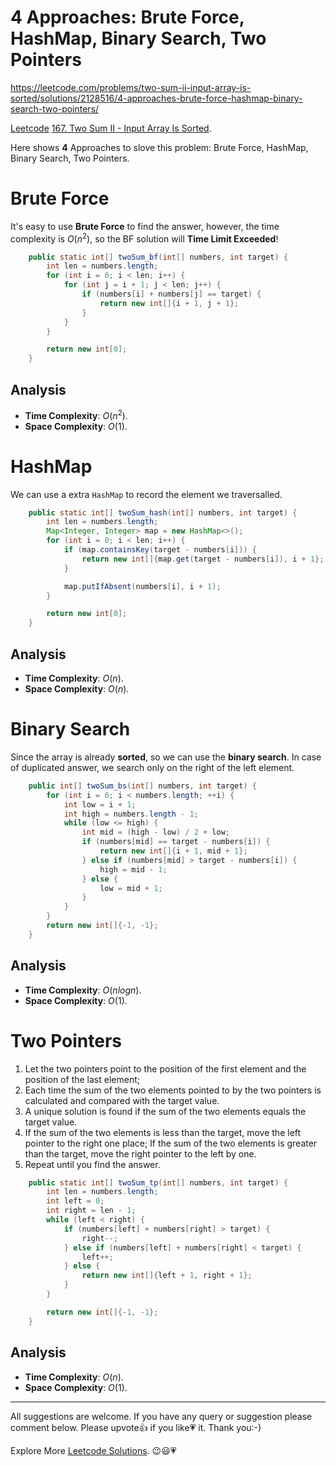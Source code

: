 # 4 Approaches: Brute Force, HashMap, Binary Search, Two Pointers

https://leetcode.com/problems/two-sum-ii-input-array-is-sorted/solutions/2128516/4-approaches-brute-force-hashmap-binary-search-two-pointers/

[Leetcode](https://leetcode.com/) [167. Two Sum II - Input Array Is Sorted](https://leetcode.com/problems/two-sum-ii-input-array-is-sorted/).

Here shows **4** Approaches to slove this problem: Brute Force, HashMap, Binary Search, Two Pointers.

# Brute Force

It's easy to use **Brute Force** to find the answer, however, the time complexity is $O(n^2)$, so the BF solution will **Time Limit Exceeded**!

```java
    public static int[] twoSum_bf(int[] numbers, int target) {
        int len = numbers.length;
        for (int i = 0; i < len; i++) {
            for (int j = i + 1; j < len; j++) {
                if (numbers[i] + numbers[j] == target) {
                    return new int[]{i + 1, j + 1};
                }
            }
        }

        return new int[0];
    }
```

## Analysis

- **Time Complexity**: $O(n^2)$.
- **Space Complexity**: $O(1)$.

# HashMap

We can use a extra $\texttt{HashMap}$ to record the element we traversalled.

```java
    public static int[] twoSum_hash(int[] numbers, int target) {
        int len = numbers.length;
        Map<Integer, Integer> map = new HashMap<>();
        for (int i = 0; i < len; i++) {
            if (map.containsKey(target - numbers[i])) {
                return new int[]{map.get(target - numbers[i]), i + 1};
            }

            map.putIfAbsent(numbers[i], i + 1);
        }

        return new int[0];
    }
```

## Analysis

- **Time Complexity**: $O(n)$.
- **Space Complexity**: $O(n)$.

# Binary Search 

Since the array is already **sorted**, so we can use the **binary search**. In case of duplicated answer, we search only on the right of the left element.

```java
    public int[] twoSum_bs(int[] numbers, int target) {
        for (int i = 0; i < numbers.length; ++i) {
            int low = i + 1;
            int high = numbers.length - 1;
            while (low <= high) {
                int mid = (high - low) / 2 + low;
                if (numbers[mid] == target - numbers[i]) {
                    return new int[]{i + 1, mid + 1};
                } else if (numbers[mid] > target - numbers[i]) {
                    high = mid - 1;
                } else {
                    low = mid + 1;
                }
            }
        }
        return new int[]{-1, -1};
    }
```

## Analysis

- **Time Complexity**: $O(nlogn)$.
- **Space Complexity**: $O(1)$.

# Two Pointers

1. Let the two pointers point to the position of the first element and the position of the last element;
2. Each time the sum of the two elements pointed to by the two pointers is calculated and compared with the target value.
3. A unique solution is found if the sum of the two elements equals the target value. 
4. If the sum of the two elements is less than the target, move the left pointer to the right one place; If the sum of the two elements is greater than the target, move the right pointer to the left by one. 
5. Repeat until you find the answer.

```java
    public static int[] twoSum_tp(int[] numbers, int target) {
        int len = numbers.length;
        int left = 0;
        int right = len - 1;
        while (left < right) {
            if (numbers[left] + numbers[right] > target) {
                right--;
            } else if (numbers[left] + numbers[right] < target) {
                left++;
            } else {
                return new int[]{left + 1, right + 1};
            }
        }

        return new int[]{-1, -1};
    }
```

## Analysis

- **Time Complexity**: $O(n)$.
- **Space Complexity**: $O(1)$.


------------

All suggestions are welcome. 
If you have any query or suggestion please comment below.
Please upvote👍 if you like💗 it. Thank you:-)

Explore More [Leetcode Solutions](https://leetcode.com/discuss/general-discussion/1868912/My-Leetcode-Solutions-All-In-One). 😉😃💗

